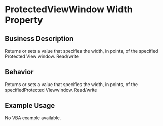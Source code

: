 # ProtectedViewWindow Width Property

## Business Description
Returns or sets a value that specifies the width, in points, of the specified Protected View window. Read/write

## Behavior
Returns or sets a value that specifies the width, in points, of the specifiedProtected Viewwindow. Read/write

## Example Usage
No VBA example available.